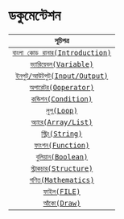 # ডকুমেন্টেশন

| **```সূচিপত্র```**|
|:--------------:|
| [```বাংলা কোড রানার(Introduction)```](ভূমিকা.md) |
| [```ভ্যারিয়েবল(Variable)```](ভ্যারিয়েবল.md) |
| [```ইনপুট/আউটপুট(Input/Output)```](ইনপুট-আউটপুট.md)|
| [```অপারেটর(Ooperator)```](অপারেটর.md) |
| [```কন্ডিশন(Condition)```](কন্ডিশন.md)	|
| [```লুপ(Loop)```](লুপ.md) |
| [```অ্যারে(Array/List)```](অ্যারে.md)	|
| [```স্ট্রিং(String)```](স্ট্রিং.md)  |
| [```ফাংশন(Function)```](ফাংশন.md) | 
| [```বুলিয়ান(Boolean)```](বুলিয়ান.md) |
| [```স্ট্রাকচার(Structure)```](স্ট্রাকচার.md) 
| [```গণিত(Mathematics)```](গণিত.md) |
| [```ফাইল(FILE)```](ফাইল.md) |
| [```আঁকো(Draw)```](ছবি_আঁকো.md) |
